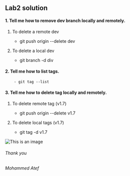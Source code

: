 ## Lab2 solution
#### 1. Tell me how to remove dev branch locally and remotely.
1. To delete a remote dev 
   - git push origin --delete dev

2. To delete a local dev
   - git branch -d div

#### 2. Tell me how to list tags.​
        - git tag --list

#### 3. Tell me how to delete tag locally and remotely.   
1. To delete remote tag​ (v1.7)
   - git push origin --delete v1.7

1. To delete local tags​ (v1.7)
   - git tag -d v1.7

![This is an image](https://myoctocat.com/assets/images/base-octocat.svg)

###### Thank you
###### Mohammed Atef